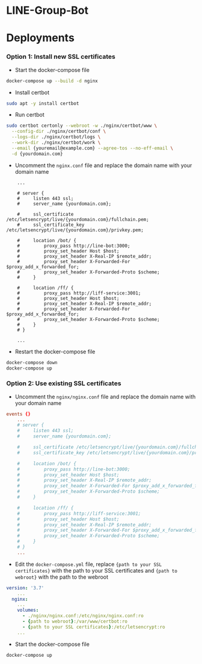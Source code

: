 # LINE-Group-Bot

# Deployments
### Option 1: Install new SSL certificates
 - Start the docker-compose file
```bash
docker-compose up --build -d nginx
```
 - Install certbot
```bash
sudo apt -y install certbot
```
 - Run certbot
```bash
sudo certbot certonly --webroot -w ./nginx/certbot/www \
  --config-dir ./nginx/certbot/conf \
  --logs-dir ./nginx/certbot/logs \
  --work-dir ./nginx/certbot/work \
  --email {youremail@example.com} --agree-tos --no-eff-email \
  -d {yourdomain.com} 
```
 - Uncomment the `nginx.conf` file and replace the domain name with your domain name
```
    ...

    # server {
    #     listen 443 ssl;
    #     server_name {yourdomain.com};

    #     ssl_certificate /etc/letsencrypt/live/{yourdomain.com}/fullchain.pem;
    #     ssl_certificate_key /etc/letsencrypt/live/{yourdomain.com}/privkey.pem;

    #     location /bot/ {
    #         proxy_pass http://line-bot:3000;
    #         proxy_set_header Host $host;
    #         proxy_set_header X-Real-IP $remote_addr;
    #         proxy_set_header X-Forwarded-For $proxy_add_x_forwarded_for;
    #         proxy_set_header X-Forwarded-Proto $scheme;
    #     }

    #     location /ff/ {
    #         proxy_pass http://liff-service:3001;
    #         proxy_set_header Host $host;
    #         proxy_set_header X-Real-IP $remote_addr;
    #         proxy_set_header X-Forwarded-For $proxy_add_x_forwarded_for;
    #         proxy_set_header X-Forwarded-Proto $scheme;
    #     }
    # }
    
    ...
```
 - Restart the docker-compose file
```bash
docker-compose down
docker-compose up
```

### Option 2: Use existing SSL certificates
 - Uncomment the `nginx/nginx.conf` file and replace the domain name with your domain name
```nginx.conf
events {}
    ...
    # server {
    #     listen 443 ssl;
    #     server_name {yourdomain.com};

    #     ssl_certificate /etc/letsencrypt/live/{yourdomain.com}/fullchain.pem;
    #     ssl_certificate_key /etc/letsencrypt/live/{yourdomain.com}/privkey.pem;

    #     location /bot/ {
    #         proxy_pass http://line-bot:3000;
    #         proxy_set_header Host $host;
    #         proxy_set_header X-Real-IP $remote_addr;
    #         proxy_set_header X-Forwarded-For $proxy_add_x_forwarded_for;
    #         proxy_set_header X-Forwarded-Proto $scheme;
    #     }

    #     location /ff/ {
    #         proxy_pass http://liff-service:3001;
    #         proxy_set_header Host $host;
    #         proxy_set_header X-Real-IP $remote_addr;
    #         proxy_set_header X-Forwarded-For $proxy_add_x_forwarded_for;
    #         proxy_set_header X-Forwarded-Proto $scheme;
    #     }
    # }
    ...
```
 - Edit the `docker-compose.yml` file, replace `{path to your SSL certificates}` with the path to your SSL certificates and `{path to webroot}` with the path to the webroot 
```docker-compose.yml
version: '3.7'
    ...
  nginx:
    ...
    volumes:
      - ./nginx/nginx.conf:/etc/nginx/nginx.conf:ro
      - {path to webroot}:/var/www/certbot:ro
      - {path to your SSL certificates}:/etc/letsencrypt:ro
    ...
```
 - Start the docker-compose file
```bash
docker-compose up
```